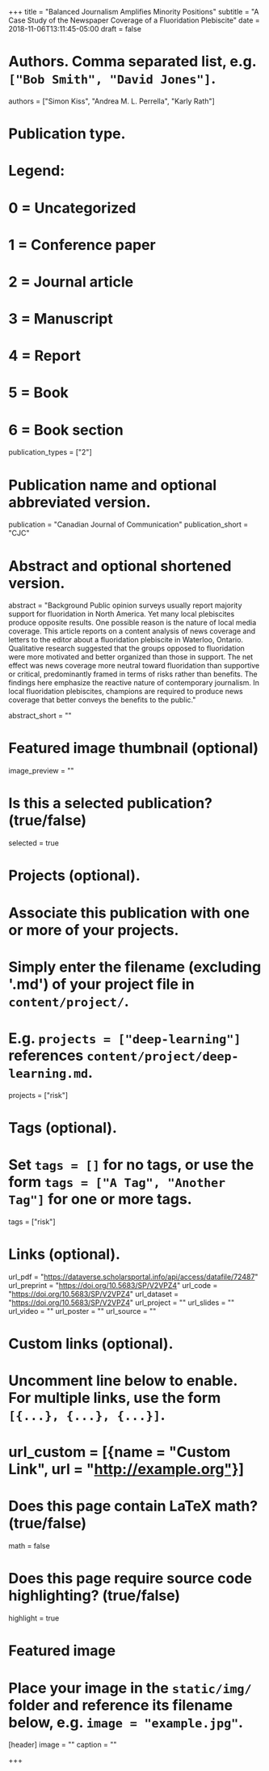 +++
title = "Balanced Journalism Amplifies Minority Positions"
subtitle = "A Case Study of the Newspaper Coverage of a Fluoridation Plebiscite"
date = 2018-11-06T13:11:45-05:00
draft = false

# Authors. Comma separated list, e.g. `["Bob Smith", "David Jones"]`.
authors = ["Simon Kiss", "Andrea M. L. Perrella", "Karly Rath"]

# Publication type.
# Legend:
# 0 = Uncategorized
# 1 = Conference paper
# 2 = Journal article
# 3 = Manuscript
# 4 = Report
# 5 = Book
# 6 = Book section
publication_types = ["2"]

# Publication name and optional abbreviated version.
publication = "Canadian Journal of Communication"
publication_short = "CJC"

# Abstract and optional shortened version.
abstract = "Background Public opinion surveys usually report majority support for fluoridation in North America. Yet many local plebiscites produce opposite results. One possible reason is the nature of local media coverage. This article reports on a content analysis of news coverage and letters to the editor about a fluoridation plebiscite in Waterloo, Ontario. Qualitative research suggested that the groups opposed to fluoridation were more motivated and better organized than those in support. The net effect was news coverage more neutral toward fluoridation than supportive or critical, predominantly framed in terms of risks rather than benefits. The findings here emphasize the reactive nature of contemporary journalism. In local fluoridation plebiscites, champions are required to produce news coverage that better conveys the benefits to the public."

abstract_short = ""

# Featured image thumbnail (optional)
image_preview = ""

# Is this a selected publication? (true/false)
selected = true

# Projects (optional).
#   Associate this publication with one or more of your projects.
#   Simply enter the filename (excluding '.md') of your project file in `content/project/`.
#   E.g. `projects = ["deep-learning"]` references `content/project/deep-learning.md`.
projects = ["risk"]

# Tags (optional).
#   Set `tags = []` for no tags, or use the form `tags = ["A Tag", "Another Tag"]` for one or more tags.
tags = ["risk"]

# Links (optional).
url_pdf = "https://dataverse.scholarsportal.info/api/access/datafile/72487"
url_preprint = "https://doi.org/10.5683/SP/V2VPZ4"
url_code = "https://doi.org/10.5683/SP/V2VPZ4"
url_dataset = "https://doi.org/10.5683/SP/V2VPZ4"
url_project = ""
url_slides = ""
url_video = ""
url_poster = ""
url_source = ""

# Custom links (optional).
#   Uncomment line below to enable. For multiple links, use the form `[{...}, {...}, {...}]`.
# url_custom = [{name = "Custom Link", url = "http://example.org"}]

# Does this page contain LaTeX math? (true/false)
math = false

# Does this page require source code highlighting? (true/false)
highlight = true

# Featured image
# Place your image in the `static/img/` folder and reference its filename below, e.g. `image = "example.jpg"`.
[header]
image = ""
caption = ""

+++
